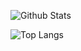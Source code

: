 ![Github Stats](https://github-readme-stats-dun-gamma.vercel.app/api?username=jeraldrich&count_private=truee&show_icons=true&include_all_commits=true&theme=radical)

![Top Langs](https://github-readme-stats-dun-gamma.vercel.app/api/top-langs/?username=jeraldrich&hide=TeX&langs_count=8&layout=compact&theme=radical&count_private=false)
